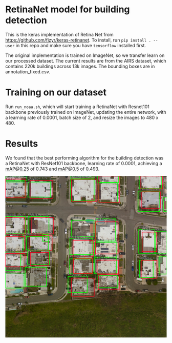 # RetinaNet model for building detection

This is the keras implementation of Retina Net from https://github.com/fizyr/keras-retinanet. To install, run `pip install . --user` in this repo and make sure you have `tensorflow` installed first.

The original implementation is trained on ImageNet, so we transfer learn on our processed dataset.
The current results are from the AIRS dataset, which contains 220k buildings across 13k images. The bounding boxes are in annotation_fixed.csv.

# Training on our dataset

Run `run_noaa.sh`, which will start training a RetinaNet with Resnet101 backbone previously trained on ImageNet, updating the entire network, with a learning rate of 0.0001, batch size of 2, and resize the images to 480 x 480.


# Results

We found that the best performing algorithm for the building detection was a RetinaNet with ResNet101 backbone, learning rate of 0.0001, achieving a mAP@0.25 of 0.743 and mAP@0.5 of 0.493.

![bounding box prediction](example_output/detection_output.png?raw=true "Predicted building bounding boxes")
